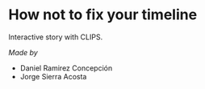 # How not to fix your timeline

Interactive story with CLIPS.

_Made by_
 - Daniel Ramirez Concepción
 - Jorge Sierra Acosta
